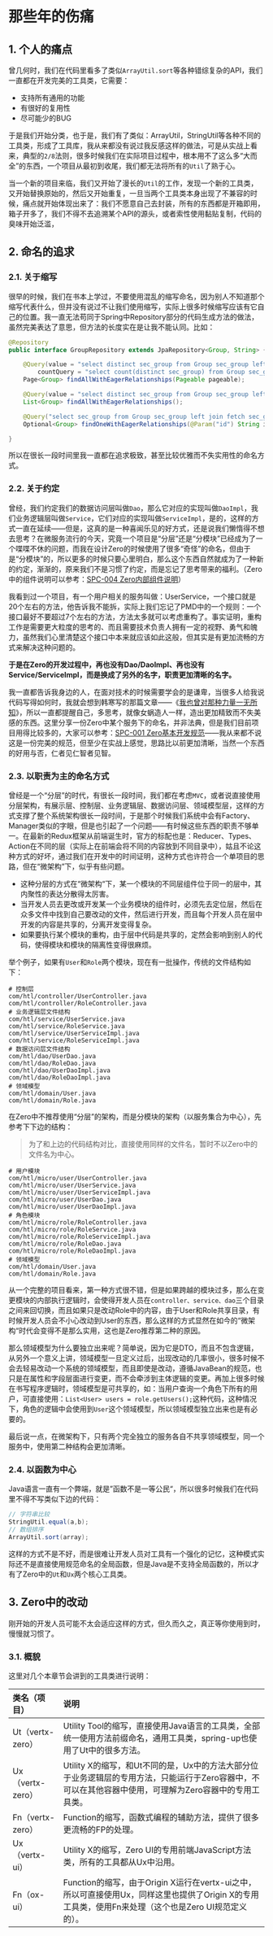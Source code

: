 # 那些年的伤痛

## 1. 个人的痛点

曾几何时，我们在代码里看多了类似`ArrayUtil.sort`等各种错综复杂的API，我们一直都在开发完美的工具类，它需要：

* 支持所有通用的功能
* 有很好的复用性
* 尽可能少的BUG

于是我们开始分类，也于是，我们有了类似：ArrayUtil，StringUtil等各种不同的工具类，形成了工具库，我从来都没有说过我反感这样的做法，可是从实战上看来，典型的`2/8`法则，很多时候我们在实际项目过程中，根本用不了这么多“大而全”的东西，一个项目从最初到收尾，我们都无法将所有的`Util`了熟于心。

当一个新的项目来临，我们又开始了漫长的`Util`的工作，发现一个新的工具类，又开始替换原始的，然后又开始重复，一旦当两个工具类本身出现了不兼容的时候，痛点就开始体现出来了：我们不愿意自己去封装，所有的东西都是开箱即用，箱子开多了，我们不得不去追溯某个API的源头，或者索性使用黏贴复制，代码的臭味开始泛滥，

## 2. 命名的追求

### 2.1. 关于缩写

很早的时候，我们在书本上学过，不要使用混乱的缩写命名，因为别人不知道那个缩写代表什么，但并没有说过不让我们使用缩写，实际上很多时候缩写应该有它自己的位置。我一直无法苟同于Spring中Repository部分的代码生成方法的做法，虽然完美表达了意思，但方法的长度实在是让我不能认同。比如：

```java
@Repository
public interface GroupRepository extends JpaRepository<Group, String> {

    @Query(value = "select distinct sec_group from Group sec_group left join fetch sec_group.users",
        countQuery = "select count(distinct sec_group) from Group sec_group")
    Page<Group> findAllWithEagerRelationships(Pageable pageable);

    @Query(value = "select distinct sec_group from Group sec_group left join fetch sec_group.users")
    List<Group> findAllWithEagerRelationships();

    @Query("select sec_group from Group sec_group left join fetch sec_group.users where sec_group.id =:id")
    Optional<Group> findOneWithEagerRelationships(@Param("id") String id);

}
```

所以在很长一段时间里我一直都在追求极致，甚至比较优雅而不失实用性的命名方式。

### 2.2. 关于约定

曾经，我们约定我们的数据访问层叫做`Dao`，那么它对应的实现叫做`DaoImpl`，我们业务逻辑层叫做`Service`，它们对应的实现叫做`ServiceImpl`，是的，这样的方式一直在延续——但是，这真的是一种喜闻乐见的好方式，还是说我们懒惰得不想去思考？在微服务流行的今天，究竟一个项目是“分层”还是“分模块”已经成为了一个喋喋不休的问题，而我在设计Zero的时候使用了很多“奇怪”的命名，但由于是“分模块”的，所以更多的时候只要心里明白，那么这个东西自然就成为了一种新的约定，渐渐的，原来我们不是习惯了约定，而是忘记了思考带来的福利。（Zero中的组件说明可以参考：[SPC-004 Zero内部组件说明](/specification/1-zerogui-fan/spc-004-zeronei-bu-zu-jian-shuo-ming.html)）

我看到过一个项目，有一个用户相关的服务叫做：UserService，一个接口就是20个左右的方法，他告诉我不能拆，实际上我们忘记了PMD中的一个规则：一个接口最好不要超过7个左右的方法，方法太多就可以考虑重构了。事实证明，重构工作是需要更大粒度的思考的、而且需要技术负责人拥有一定的视野、勇气和魄力，虽然我们心里清楚这个接口中本来就应该如此这般，但其实是有更加流畅的方式来解决这种问题的。

**于是在Zero的开发过程中，再也没有Dao/DaoImpl、再也没有Service/ServiceImpl，而是换成了另外的名字，职责更加清晰的名字。**

我一直都告诉我身边的人，在面对技术的时候需要学会的是谦卑，当很多人给我说代码写得如何时，我就会想到韩寒写的那篇文章——《[我也曾对那种力量一无所知](http://www.sohu.com/a/216401108_155921)》，所以一直都提醒自己，多思考，就像女蜗造人一样，造出更加精致而不失美感的东西。这里分享一份Zero中某个服务下的命名，并非法典，但是我们目前项目用得比较多的，大家可以参考：[SPC-001 Zero基本开发规范](/specification/1-zerogui-fan/spc-001-zeroji-ben-kai-fa-gui-fan.html)——我从来都不说这是一份完美的规范，但至少在实战上感觉，思路比以前更加清晰，当然一个东西的好用与否，仁者见仁智者见智。

### 2.3. 以职责为主的命名方式

曾经是一个“分层”的时代，有很长一段时间，我们都在考虑`MVC`，或者说直接使用分层架构，有展示层、控制层、业务逻辑层、数据访问层、领域模型层，这样的方式支撑了整个系统架构很长一段时间，于是那个时候我们系统中会有Factory、Manager类似的字眼，但是也引起了一个问题——有时候这些东西的职责不够单一。在最新的Redux框架从前端诞生时，官方的标配也是：Reducer、Types、Action在不同的层（实际上在前端会将不同的内容放到不同目录中），姑且不论这种方式的好坏，通过我们在开发中的时间证明，这种方式也许符合一个单项目的思路，但在“微架构”下，似乎有些问题。

* 这种分层的方式在“微架构“下，某一个模块的不同层组件位于同一的层中，其内聚性的表达分散得太厉害。
* 当开发人员去更改或开发某一个业务模块的组件时，必须先去定位层，然后在众多文件中找到自己要改动的文件，然后进行开发，而且每个开发人员在层中开发的内容是共享的，分离开发变得复杂。
* 如果要执行某个模块的重构，由于层中代码是共享的，定然会影响到别人的代码，使得模块和模块的隔离性变得很麻烦。

举个例子，如果有`User`和`Role`两个模块，现在有一批操作，传统的文件结构如下：

```shell
# 控制层
com/htl/controller/UserController.java
com/htl/controller/RoleController.java
# 业务逻辑层文件结构
com/htl/service/UserService.java
com/htl/service/RoleService.java
com/htl/service/UserServiceImpl.java
com/htl/service/RoleServiceImpl.java
# 数据访问层文件结构
com/htl/dao/UserDao.java
com/htl/dao/RoleDao.java
com/htl/dao/UserDaoImpl.java
com/htl/dao/RoleDaoImpl.java
# 领域模型
com/htl/domain/User.java
com/htl/domain/Role.java
```

在Zero中不推荐使用“分层”的架构，而是分模块的架构（以服务集合为中心），先参考下下边的结构：

> 为了和上边的代码结构对比，直接使用同样的文件名，暂时不以Zero中的文件名为中心。

```
# 用户模块
com/htl/micro/user/UserController.java
com/htl/micro/user/UserService.java
com/htl/micro/user/UserServiceImpl.java
com/htl/micro/user/UserDao.java
com/htl/micro/user/UserDaoImpl.java
# 角色模块
com/htl/micro/role/RoleController.java
com/htl/micro/role/RoleService.java
com/htl/micro/role/RoleServiceImpl.java
com/htl/micro/role/RoleDao.java
com/htl/micro/role/RoleDaoImpl.java
# 领域模型
com/htl/domain/User.java
com/htl/domain/Role.java
```

从一个完整的项目看来，第一种方式很不错，但是如果跨越的模块过多，那么在变更模块的内部执行逻辑时，会使得开发人员在`controller、service、dao`三个目录之间来回切换，而且如果只是改动Role中的内容，由于User和Role共享目录，有时候开发人员会不小心改动到User的东西，那么这样的方式显然在如今的“微架构“时代会变得不是那么实用，这也是Zero推荐第二种的原因。

那么领域模型为什么要独立出来呢？简单说，因为它是DTO，而且不包含逻辑，从另外一个意义上讲，领域模型一旦定义过后，出现改动的几率很小，很多时候不会去轻易改动一个系统的领域模型，而且即使是改动，遵循JavaBean的规范，也只是在属性和字段层面进行变更，而不会牵涉到主体逻辑的变更。再加上很多时候在书写程序逻辑时，领域模型是可共享的，如：当用户查询一个角色下所有的用户，可直接使用：`List<User> users = role.getUsers();`这种代码，这种情况下，角色的逻辑中会使用到`User`这个领域模型，所以领域模型独立出来也是有必要的。

最后说一点，在微架构下，只有两个完全独立的服务各自不共享领域模型，同一个服务中，使用第二种结构会更加清晰。

### 2.4. 以函数为中心

Java语言一直有一个弊端，就是”函数不是一等公民“，所以很多时候我们在代码里不得不写类似下边的代码：

```java
// 字符串比较
StringUtil.equal(a,b);
// 数组排序
ArrayUtil.sort(array);
```

这样的方式不是不好，而是很难让开发人员对工具有一个强化的记忆，这种模式实际还不是直接使用规范命名的全局函数，但是Java是不支持全局函数的，所以才有了Zero中的`Ut`和`Ux`两个核心工具类。

## 3. Zero中的改动

刚开始的开发人员可能不太会适应这样的方式，但久而久之，真正等你使用到时，慢慢就习惯了。

### 3.1. 概貌

这里对几个本章节会讲到的工具类进行说明：

| 类名（项目） | 说明 |
| :--- | :--- |
| Ut（vertx-zero） | Utility Tool的缩写，直接使用Java语言的工具类，全部统一使用方法前缀命名，通用工具类，spring-up也使用了Ut中的很多方法。 |
| Ux（vertx-zero） | Utility X的缩写，和Ut不同的是，Ux中的方法大部分位于业务逻辑层的专用方法，只能运行于Zero容器中，不可以在其他容器中使用，可理解为Zero容器中的专用工具类。 |
| Fn（vertx-zero） | Function的缩写，函数式编程的辅助方法，提供了很多更流畅的FP的处理。 |
| Ux（vertx-ui） | Utility X的缩写，Zero UI的专用前端JavaScript方法类，所有的工具都从Ux中沿用。 |
| Fn（ox-ui） | Function的缩写，由于Origin X运行在vertx-ui之中，所以可直接使用Ux，同样这里也提供了Origin X的专用工具类，使用Fn来处理（这个也是Zero UI规范定义的）。 |



